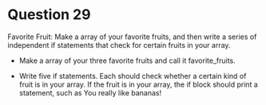 <h1>Question 29</h1>

<p>Favorite Fruit: Make a array of your favorite fruits, and then write a series of independent if statements that check for certain fruits in your array.

- Make a array of your three favorite fruits and call it favorite_fruits.

- Write five if statements. Each should check whether a certain kind of fruit is in your array. If the fruit is in your array, the if block should print a statement, such as You really like bananas!</p>
